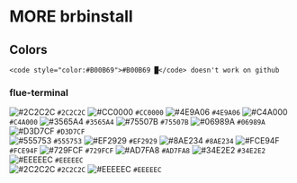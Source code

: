 # MORE brbinstall

## Colors
```
<code style="color:#B00B69">#B00B69 █</code> doesn't work on github  
```

### flue-terminal

![#2C2C2C](https://via.placeholder.com/15/2C2C2C/2C2C2C.png) `#2C2C2C`
![#CC0000](https://via.placeholder.com/15/CC0000/CC0000.png) `#CC0000`
![#4E9A06](https://via.placeholder.com/15/4E9A06/4E9A06.png) `#4E9A06`
![#C4A000](https://via.placeholder.com/15/C4A000/C4A000.png) `#C4A000`
![#3565A4](https://via.placeholder.com/15/3565A4/3565A4.png) `#3565A4`
![#75507B](https://via.placeholder.com/15/75507B/75507B.png) `#75507B`
![#06989A](https://via.placeholder.com/15/06989A/06989A.png) `#06989A`
![#D3D7CF](https://via.placeholder.com/15/D3D7CF/D3D7CF.png) `#D3D7CF`  
![#555753](https://via.placeholder.com/15/555753/555753.png) `#555753`
![#EF2929](https://via.placeholder.com/15/EF2929/EF2929.png) `#EF2929`
![#8AE234](https://via.placeholder.com/15/8AE234/8AE234.png) `#8AE234`
![#FCE94F](https://via.placeholder.com/15/FCE94F/FCE94F.png) `#FCE94F`
![#729FCF](https://via.placeholder.com/15/729FCF/729FCF.png) `#729FCF`
![#AD7FA8](https://via.placeholder.com/15/AD7FA8/AD7FA8.png) `#AD7FA8`
![#34E2E2](https://via.placeholder.com/15/34E2E2/34E2E2.png) `#34E2E2`
![#EEEEEC](https://via.placeholder.com/15/EEEEEC/EEEEEC.png) `#EEEEEC`  
![#2C2C2C](https://via.placeholder.com/15/2C2C2C/2C2C2C.png) `#2C2C2C`
![#EEEEEC](https://via.placeholder.com/15/EEEEEC/EEEEEC.png) `#EEEEEC`  
